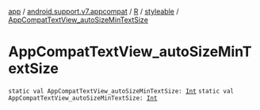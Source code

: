 [app](../../../index.md) / [android.support.v7.appcompat](../../index.md) / [R](../index.md) / [styleable](index.md) / [AppCompatTextView_autoSizeMinTextSize](./-app-compat-text-view_auto-size-min-text-size.md)

# AppCompatTextView_autoSizeMinTextSize

`static val AppCompatTextView_autoSizeMinTextSize: `[`Int`](https://kotlinlang.org/api/latest/jvm/stdlib/kotlin/-int/index.html)
`static val AppCompatTextView_autoSizeMinTextSize: `[`Int`](https://kotlinlang.org/api/latest/jvm/stdlib/kotlin/-int/index.html)